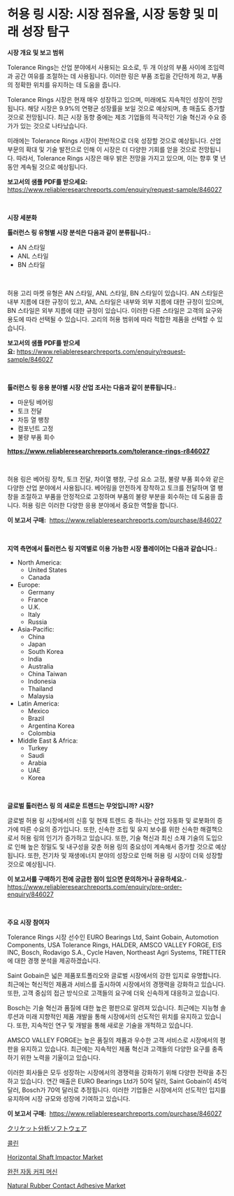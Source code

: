 <p><h1>허용 링 시장: 시장 점유율, 시장 동향 및 미래 성장 탐구</h1></p><p><strong>시장 개요 및 보고 범위</strong></p>
<p><p>Tolerance Rings는 산업 분야에서 사용되는 요소로, 두 개 이상의 부품 사이에 조임력과 공간 여유를 조절하는 데 사용됩니다. 이러한 링은 부품 조립을 간단하게 하고, 부품의 정확한 위치를 유지하는 데 도움을 줍니다. </p><p>Tolerance Rings 시장은 현재 매우 성장하고 있으며, 미래에도 지속적인 성장이 전망됩니다. 해당 시장은 9.9%의 연평균 성장률을 보일 것으로 예상되며, 총 매출도 증가할 것으로 전망됩니다. 최근 시장 동향 중에는 제조 기업들의 적극적인 기술 혁신과 수요 증가가 있는 것으로 나타났습니다. </p><p>미래에는 Tolerance Rings 시장이 전반적으로 더욱 성장할 것으로 예상됩니다. 산업 부문의 확대 및 기술 발전으로 인해 이 시장은 더 다양한 기회를 얻을 것으로 전망됩니다. 따라서, Tolerance Rings 시장은 매우 밝은 전망을 가지고 있으며, 이는 향후 몇 년 동안 계속될 것으로 예상됩니다.</p></p>
<p><strong>보고서의 샘플 PDF를 받으세요:</strong> <a href="https://www.reliableresearchreports.com/enquiry/request-sample/846027">https://www.reliableresearchreports.com/enquiry/request-sample/846027</a></p>
<p>&nbsp;</p>
<p><strong>시장 세분화</strong></p>
<p><strong>톨러런스 링 유형별 시장 분석은 다음과 같이 분류됩니다.:</strong></p>
<p><ul><li>AN 스타일</li><li>ANL 스타일</li><li>BN 스타일</li></ul></p>
<p>&nbsp;</p>
<p><p>허용 고리 마켓 유형은 AN 스타일, ANL 스타일, BN 스타일이 있습니다. AN 스타일은 내부 지름에 대한 규정이 있고, ANL 스타일은 내부와 외부 지름에 대한 규정이 있으며, BN 스타일은 외부 지름에 대한 규정이 있습니다. 이러한 다른 스타일은 고객의 요구와 용도에 따라 선택될 수 있습니다. 고리의 허용 범위에 따라 적합한 제품을 선택할 수 있습니다.</p></p>
<p><strong>보고서의 샘플 PDF를 받으세요:</strong>&nbsp;<a href="https://www.reliableresearchreports.com/enquiry/request-sample/846027">https://www.reliableresearchreports.com/enquiry/request-sample/846027</a></p>
<p>&nbsp;</p>
<p><strong> 톨러런스 링 응용 분야별 시장 산업 조사는 다음과 같이 분류됩니다.:</strong></p>
<p><ul><li>마운팅 베어링</li><li>토크 전달</li><li>차등 열 팽창</li><li>컴포넌트 고정</li><li>불량 부품 회수</li></ul></p>
<p><strong><a href="https://www.reliableresearchreports.com/tolerance-rings-r846027">https://www.reliableresearchreports.com/tolerance-rings-r846027</a></strong></p>
<p>&nbsp;</p>
<p><p>허용 링은 베어링 장착, 토크 전달, 차이열 팽창, 구성 요소 고정, 불량 부품 회수와 같은 다양한 산업 분야에서 사용됩니다. 베어링을 안전하게 장착하고 토크를 전달하며 열 팽창을 조절하고 부품을 안정적으로 고정하며 부품의 불량 부분을 회수하는 데 도움을 줍니다. 허용 링은 이러한 다양한 응용 분야에서 중요한 역할을 합니다.</p></p>
<p><strong>이 보고서 구매:</strong>&nbsp; <a href="https://www.reliableresearchreports.com/purchase/846027">https://www.reliableresearchreports.com/purchase/846027</a></p>
<p>&nbsp;</p>
<p><strong>지역 측면에서 톨러런스 링 지역별로 이용 가능한 시장 플레이어는 다음과 같습니다.:</strong></p>
<p><ul>
    <li>
        North America:
        <ul>
            <li>United States</li>
            <li>Canada</li>
        </ul>
    </li>
    <li>
        Europe:
        <ul>
            <li>Germany</li>
            <li>France</li>
            <li>U.K.</li>
            <li>Italy</li>
            <li>Russia</li>
        </ul>
    </li>
    <li>
        Asia-Pacific:
        <ul>
            <li>China</li>
            <li>Japan</li>
            <li>South Korea</li>
            <li>India</li>
            <li>Australia</li>
            <li>China Taiwan</li>
            <li>Indonesia</li>
            <li>Thailand</li>
            <li>Malaysia</li>
        </ul>
    </li>
    <li>
        Latin America:
        <ul>
            <li>Mexico</li>
            <li>Brazil</li>
            <li>Argentina Korea</li>
            <li>Colombia</li>
        </ul>
    </li>
    <li>
        Middle East & Africa:
        <ul>
            <li>Turkey</li>
            <li>Saudi</li>
            <li>Arabia</li>
            <li>UAE</li>
            <li>Korea</li>
        </ul>
    </li>
    </ul></p>
<p>&nbsp;</p>
<p><strong>글로벌 톨러런스 링 의 새로운 트렌드는 무엇입니까? 시장?</strong></p>
<p><p>글로벌 허용 링 시장에서의 신흥 및 현재 트렌드 중 하나는 산업 자동화 및 로봇화의 증가에 따른 수요의 증가입니다. 또한, 신속한 조립 및 유지 보수를 위한 신속한 해결책으로서 허용 링의 인기가 증가하고 있습니다. 또한, 기술 혁신과 최신 소재 기술의 도입으로 인해 높은 정밀도 및 내구성을 갖춘 허용 링의 중요성이 계속해서 증가할 것으로 예상됩니다. 또한, 전기차 및 재생에너지 분야의 성장으로 인해 허용 링 시장이 더욱 성장할 것으로 예상됩니다.</p></p>
<p><strong>이 보고서를 구매하기 전에 궁금한 점이 있으면 문의하거나 공유하세요.</strong>- <a href="https://www.reliableresearchreports.com/enquiry/pre-order-enquiry/846027">https://www.reliableresearchreports.com/enquiry/pre-order-enquiry/846027</a></p>
<p>&nbsp;</p>
<p><strong>주요 시장 참여자</strong></p>
<p><p>Tolerance Rings 시장 선수인 EURO Bearings Ltd, Saint Gobain, Automotion Components, USA Tolerance Rings, HALDER, AMSCO VALLEY FORGE, EIS INC, Bosch, Rodavigo S.A., Cycle Haven, Northeast Agri Systems, TRETTER에 대한 경쟁 분석을 제공하겠습니다. </p><p>Saint Gobain은 넓은 제품포트폴리오와 글로벌 시장에서의 강한 입지로 유명합니다. 최근에는 혁신적인 제품과 서비스를 출시하여 시장에서의 경쟁력을 강화하고 있습니다. 또한, 고객 중심의 접근 방식으로 고객들의 요구에 더욱 신속하게 대응하고 있습니다. </p><p>Bosch는 기술 혁신과 품질에 대한 높은 평판으로 알려져 있습니다. 최근에는 지능형 솔루션과 미래 지향적인 제품 개발을 통해 시장에서의 선도적인 위치를 유지하고 있습니다. 또한, 지속적인 연구 및 개발을 통해 새로운 기술을 개척하고 있습니다. </p><p>AMSCO VALLEY FORGE는 높은 품질의 제품과 우수한 고객 서비스로 시장에서의 평판을 유지하고 있습니다. 최근에는 지속적인 제품 혁신과 고객들의 다양한 요구를 충족하기 위한 노력을 기울이고 있습니다. </p><p>이러한 회사들은 모두 성장하는 시장에서의 경쟁력을 강화하기 위해 다양한 전략을 추진하고 있습니다. 연간 매출은 EURO Bearings Ltd가 50억 달러, Saint Gobain이 45억 달러, Bosch가 70억 달러로 추정됩니다. 이러한 기업들은 시장에서의 선도적인 입지를 유지하며 시장 규모와 성장에 기여하고 있습니다.</p></p>
<p><strong>이 보고서 구매:</strong>&nbsp;&nbsp;<a href="https://www.reliableresearchreports.com/purchase/846027">https://www.reliableresearchreports.com/purchase/846027</a></p>
<p><p><a href="https://medium.com/@jacksonwiza1924/%E3%82%AF%E3%83%AA%E3%82%B1%E3%83%83%E3%83%88%E5%88%86%E6%9E%90%E3%82%BD%E3%83%95%E3%83%88%E3%82%A6%E3%82%A7%E3%82%A2%E5%B8%82%E5%A0%B4%E3%81%AE%E5%88%86%E6%9E%90-%E3%82%B0%E3%83%AD%E3%83%BC%E3%83%90%E3%83%AB%E7%94%A3%E6%A5%AD%E3%81%AE%E5%B1%95%E6%9C%9B%E3%81%A8%E4%BA%88%E6%B8%AC-2024%E5%B9%B4%E3%81%8B%E3%82%892031%E5%B9%B4-1a2b7f59e162">クリケット分析ソフトウェア</a></p><p><a href="https://medium.com/@cierrahayes645/%EC%BD%9C%EB%A6%B0-%EC%8B%9C%EC%9E%A5-%EA%B7%9C%EB%AA%A8-%EC%8B%9C%EC%9E%A5-%EC%A0%84%EB%A7%9D-%EB%B0%8F-%EC%8B%9C%EC%9E%A5-%EC%98%88%EC%B8%A1-2024%EB%85%84%EB%B6%80%ED%84%B0-2031%EB%85%84%EA%B9%8C%EC%A7%80-2ca500466f86">콜린</a></p><p><a href="https://view.publitas.com/reportprime-1/horizontal-shaft-impactor-market-size-reveals-the-best-marketing-channels-in-global-industry/">Horizontal Shaft Impactor Market</a></p><p><a href="https://medium.com/@emmettsaynford43546/%EC%98%A8%EC%A0%84%ED%9E%88-%EC%9E%90%EB%8F%99%ED%99%94%EB%90%9C-%EC%BB%A4%ED%94%BC-%EB%A8%B8%EC%8B%A0-%EC%8B%9C%EC%9E%A5-%EC%84%B1%EA%B3%B5%EC%A0%81%EC%9D%B8-%EB%B9%84%EC%A6%88%EB%8B%88%EC%8A%A4-%EC%A0%84%EB%9E%B5%EC%9D%98-%ED%95%B5%EC%8B%AC-%EC%9A%94%EC%86%8C-2031%EB%85%84%EA%B9%8C%EC%A7%80-%EC%98%88%EC%B8%A1-20729a5df639">완전 자동 커피 머신</a></p><p><a href="https://frill-swim-3cd.notion.site/Natural-Rubber-Contact-Adhesive-Market-Size-Market-Outlook-and-Market-Forecast-2024-to-2031-67c65741c46b4d76966d551cb75c50e1">Natural Rubber Contact Adhesive Market</a></p></p>